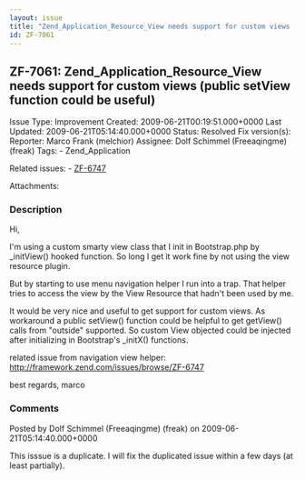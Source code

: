 ```yaml
---
layout: issue
title: "Zend_Application_Resource_View needs support for custom views (public setView function could be useful)"
id: ZF-7061
---
```


ZF-7061: Zend\_Application\_Resource\_View needs support for custom views (public setView function could be useful)
-------------------------------------------------------------------------------------------------------------------

 Issue Type: Improvement Created: 2009-06-21T00:19:51.000+0000 Last Updated: 2009-06-21T05:14:40.000+0000 Status: Resolved Fix version(s): 
 Reporter:  Marco Frank (melchior)  Assignee:  Dolf Schimmel (Freeaqingme) (freak)  Tags: - Zend\_Application
 
 Related issues: - [ZF-6747](/issues/browse/ZF-6747)
 
 Attachments: 
### Description

Hi,

I'm using a custom smarty view class that I init in Bootstrap.php by \_initView() hooked function. So long I get it work fine by not using the view resource plugin.

But by starting to use menu navigation helper I run into a trap. That helper tries to access the view by the View Resource that hadn't been used by me.

It would be very nice and useful to get support for custom views. As workaround a public setView() function could be helpful to get getView() calls from "outside" supported. So custom View objected could be injected after initializing in Bootstrap's \_initX() functions.

related issue from navigation view helper: <http://framework.zend.com/issues/browse/ZF-6747>

best regards, marco

 

 

### Comments

Posted by Dolf Schimmel (Freeaqingme) (freak) on 2009-06-21T05:14:40.000+0000

This isssue is a duplicate. I will fix the duplicated issue within a few days (at least partially).

 

 